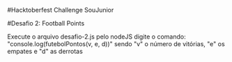 #Hacktoberfest Challenge SouJunior

#Desafio 2: Football Points

Execute o arquivo desafio-2.js pelo nodeJS
digite o comando: "console.log(futebolPontos(v, e, d))" sendo "v" o número de vitórias, "e" os empates e "d" as derrotas
